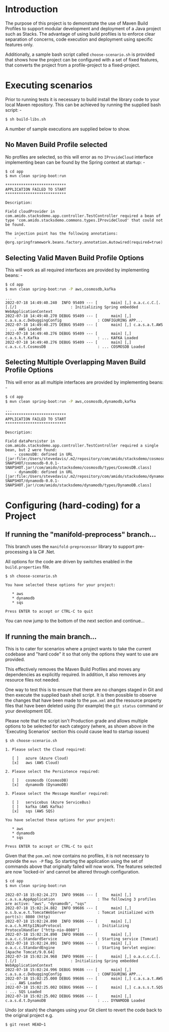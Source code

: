# Introduction

The purpose of this project is to demonstrate the use of Maven Build Profiles to support modular 
development and deployment of a Java project such as Stacks. The advantage of using build profiles is 
to enforce clear separation of concerns, code execution and deployment using specific features only.

Additionally, a sample bash script called `choose-scenario.sh` is provided that shows how the project
can be configured with a set of fixed features, that converts the project from a profile-project to 
a fixed-project.

# Executing scenarios

Prior to running tests it is necessary to build install the library code to your local Maven repository. This
can be achieved by running the supplied bash script: -

```bash
$ sh build-libs.sh
```

A number of sample executions are supplied below to show.

## No Maven Build Profile selected

No profiles are selected, so this will error as no `IProvideCloud` interface implementing bean can 
be found by the Spring context at startup: -

```bash
$ cd app
$ mvn clean spring-boot:run
```

```
***************************
APPLICATION FAILED TO START
***************************

Description:

Field cloudProvider in com.amido.stacksdemo.app.controller.TestController required a bean of type 'com.amido.stacksdemo.commons.types.IProvideCloud' that could not be found.

The injection point has the following annotations:
	- @org.springframework.beans.factory.annotation.Autowired(required=true)
```

## Selecting Valid Maven Build Profile Options

This will work as all required interfaces are provided by implementing beans: -

```bash
$ cd app
$ mvn clean spring-boot:run -P aws,cosmosdb,kafka
```
```
...
2022-07-18 14:49:40.240  INFO 95409 --- [      main] [,] o.a.c.c.C.[.[.[/]                        : Initializing Spring embedded WebApplicationContext
2022-07-18 14:49:40.270 DEBUG 95409 --- [      main] [,] c.a.s.a.c.DebuggingConfig                : CONFIGURING APP...
2022-07-18 14:49:40.275 DEBUG 95409 --- [      main] [,] c.a.s.a.t.AWS                            : ... AWS Loaded
2022-07-18 14:49:40.276 DEBUG 95409 --- [      main] [,] c.a.s.k.t.Kafka                          : ... KAFKA Loaded
2022-07-18 14:49:40.276 DEBUG 95409 --- [      main] [,] c.a.s.c.t.CosmosDB                       : ... COSMOSDB Loaded
```

## Selecting Multiple Overlapping Maven Build Profile Options

This will error as all multiple interfaces are provided by implementing beans: -

```bash
$ cd app
$ mvn clean spring-boot:run -P aws,cosmosdb,dynamodb,kafka
```
```
...
***************************
APPLICATION FAILED TO START
***************************

Description:

Field dataPersister in com.amido.stacksdemo.app.controller.TestController required a single bean, but 2 were found:
	- cosmosDB: defined in URL [jar:file:/Users/stevedavis/.m2/repository/com/amido/stacksdemo/cosmosdb/0.0.1-SNAPSHOT/cosmosdb-0.0.1-SNAPSHOT.jar!/com/amido/stacksdemo/cosmosdb/types/CosmosDB.class]
	- dynamoDB: defined in URL [jar:file:/Users/stevedavis/.m2/repository/com/amido/stacksdemo/dynamodb/0.0.1-SNAPSHOT/dynamodb-0.0.1-SNAPSHOT.jar!/com/amido/stacksdemo/dynamodb/types/DynamoDB.class]

```

# Configuring (hard-coding) for a Project

## If running the "manifold-preprocess" branch...

This branch uses the `manifold-preprocessor` library to support pre-processing à la C# .Net.

All options for the code are driven by switches enabled in the `build.properties` file.

```
$ sh choose-scenario.sh

You have selected these options for your project:

   * aws
   * dynamodb
   * sqs

Press ENTER to accept or CTRL-C to quit
```

You can now jump to the bottom of the next section and continue...

## If running the main branch...

This is to cater for scenarios where a project wants to take the current codebase and "hard code" it
so that only the options they want to use are provided.

This effectively removes the Maven Build Profiles and moves any dependencies as explicitly required. In 
addition, it also removes any resource files not needed.

One way to test this is to ensure that there are no changes staged in Git and then execute the supplied
bash shell script. It is then possible to observe the changes that have been made to the `pom.xml` and the
resource property files that have been deleted using (for example) the `git status` command or your 
development IDE.

Please note that the script isn't Production grade and allows multiple options to be selected for each
category (where, as shown above in the 'Executing Scenarios' section this could cause lead to startup issues)

```
$ sh choose-scenario.sh

1. Please select the Cloud required:

   [ ]   azure (Azure Cloud)
   [x]   aws (AWS Cloud)

2. Please select the Persistence required:

   [ ]   cosmosdb (CosmosDB)
   [x]   dynamodb (DynamoDB)

3. Please select the Message Handler required:

   [ ]   servicebus (Azure ServiceBus)
   [ ]   kafka (AWS Kafka)
   [x]   sqs (AWS SQS)

You have selected these options for your project:

   * aws
   * dynamodb
   * sqs

Press ENTER to accept or CTRL-C to quit
```

Given that the `pom.xml` now contains no profiles, it is not necessary to provide the `mvn -P` flag. So
starting the application using the set of commands above that originally failed will now work. The
features selected are now 'locked-in' and cannot be altered through configuration.

```bash
$ cd app
$ mvn clean spring-boot:run
```

```
2022-07-18 15:02:24.273  INFO 99686 --- [      main] [,] c.a.s.a.AppApplication                   : The following 3 profiles are active: "aws", "dynamodb", "sqs"
2022-07-18 15:02:24.882  INFO 99686 --- [      main] [,] o.s.b.w.e.t.TomcatWebServer              : Tomcat initialized with port(s): 8080 (http)
2022-07-18 15:02:24.890  INFO 99686 --- [      main] [,] o.a.c.h.Http11NioProtocol                : Initializing ProtocolHandler ["http-nio-8080"]
2022-07-18 15:02:24.890  INFO 99686 --- [      main] [,] o.a.c.c.StandardService                  : Starting service [Tomcat]
2022-07-18 15:02:24.891  INFO 99686 --- [      main] [,] o.a.c.c.StandardEngine                   : Starting Servlet engine: [Apache Tomcat/9.0.64]
2022-07-18 15:02:24.968  INFO 99686 --- [      main] [,] o.a.c.c.C.[.[.[/]                        : Initializing Spring embedded WebApplicationContext
2022-07-18 15:02:24.996 DEBUG 99686 --- [      main] [,] c.a.s.a.c.DebuggingConfig                : CONFIGURING APP...
2022-07-18 15:02:25.000 DEBUG 99686 --- [      main] [,] c.a.s.a.t.AWS                            : ... AWS Loaded
2022-07-18 15:02:25.002 DEBUG 99686 --- [      main] [,] c.a.s.s.t.SQS                            : ... SQS Loaded
2022-07-18 15:02:25.002 DEBUG 99686 --- [      main] [,] c.a.s.d.t.DynamoDB                       : ... DYNAMODB Loaded
```

Undo (or stash) the changes using your Git client to revert the code back to the original project e.g.

```bash
$ git reset HEAD~1
```